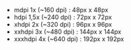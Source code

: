 * mdpi 1x (~160 dpi) : 48px x 48px
* hdpi 1,5x (~240 dpi) : 72px x 72px
* xhdpi 2x (~320 dpi) : 96px x 96px
* xxhdpi 3x (~480 dpi) : 144px x 144px
* xxxhdpi 4x (~640 dpi) : 192px x 192px 
